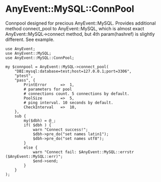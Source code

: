 AnyEvent::MySQL::ConnPool
=======================

Connpool designed for precious AnyEvent::MySQL.
Provides additional method connect_pool to AnyEvent::MySQL, which is almost exact AnyEvent::MySQL->connect
method, but 4th param(hashref) is slightly different. See example.

	use AnyEvent;
    use AnyEvent::MySQL;
    use AnyEvent::MySQL::ConnPool;

    my $connpool = AnyEvent::MySQL->connect_pool(
        "DBI:mysql:database=test;host=127.0.0.1;port=3306",
        "ptest",
        "pass", {
            PrintError      =>  1,
            # parameters for pool
            # connections count. 5 connections by default.
            PoolSize        =>  5,
            # ping interval. 10 seconds by default.
            CheckInterval   =>  10,
        }, 
        sub {
            my($dbh) = @_;
            if( $dbh ) {
                warn "Connect success!";
                $dbh->pre_do("set names latin1");
                $dbh->pre_do("set names utf8");
            }
            else {
                warn "Connect fail: $AnyEvent::MySQL::errstr ($AnyEvent::MySQL::err)";
                $end->send;
            }
        }
    );

